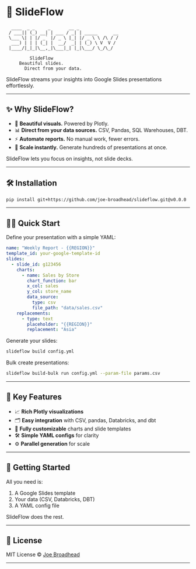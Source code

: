# 🚀 SlideFlow

```
  ____  _ _     _       __ _                
 / ___|| (_) __| | ___ / _| | _____      __ 
 \___ \| | |/ _` |/ _ \ |_| |/ _ \ \ /\ / / 
  ___) | | | (_| |  __/  _| | (_) \ V  V /  
 |____/|_|_|\__,_|\___|_| |_|\___/ \_/\_/   

         SlideFlow
     Beautiful slides.
       Direct from your data.
```

SlideFlow streams your insights into Google Slides presentations effortlessly.

---

## ✨ Why SlideFlow?

- 🎨 **Beautiful visuals.** Powered by Plotly.
- 📊 **Direct from your data sources.** CSV, Pandas, SQL Warehouses, DBT.
- ⚡ **Automate reports.** No manual work, fewer errors.
- 🚀 **Scale instantly.** Generate hundreds of presentations at once.

SlideFlow lets you focus on insights, not slide decks.

---

## 🛠 Installation

```bash
pip install git+https://github.com/joe-broadhead/slideflow.git@v0.0.0
```
---

## 🧑‍💻 Quick Start

Define your presentation with a simple YAML:

```yaml
name: "Weekly Report - {{REGION}}"
template_id: your-google-template-id
slides:
  - slide_id: g123456
    charts:
      - name: Sales by Store
        chart_function: bar
        x_col: sales
        y_col: store_name
        data_source:
          type: csv
          file_path: "data/sales.csv"
    replacements:
      - type: text
        placeholder: "{{REGION}}"
        replacement: "Asia"
```

Generate your slides:

```bash
slideflow build config.yml
```

Bulk create presentations:

```bash
slideflow build-bulk run config.yml --param-file params.csv
```

---

## 🌟 Key Features

- 📈 **Rich Plotly visualizations**
- 🗂 **Easy integration** with CSV, pandas, Databricks, and dbt
- 🎯 **Fully customizable** charts and slide templates
- 🛠 **Simple YAML configs** for clarity
- ⚙️ **Parallel generation** for scale

---

## 📖 Getting Started

All you need is:

1. A Google Slides template
2. Your data (CSV, Databricks, DBT)
3. A YAML config file

SlideFlow does the rest.

---

## 📜 License

MIT License © [Joe Broadhead](https://github.com/joe-broadhead)

---
